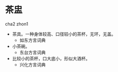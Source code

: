 # 茶盅
cha2 zhon1
+ 茶具。一种身体较高、口径较小的茶杯，无环，无盖。
  * 如东方言词典
+ 小茶碗。
  * 东台方言词典
+ 比较小的茶杯，口大底小，形似大酒杯。
  * 兴化方言词典

